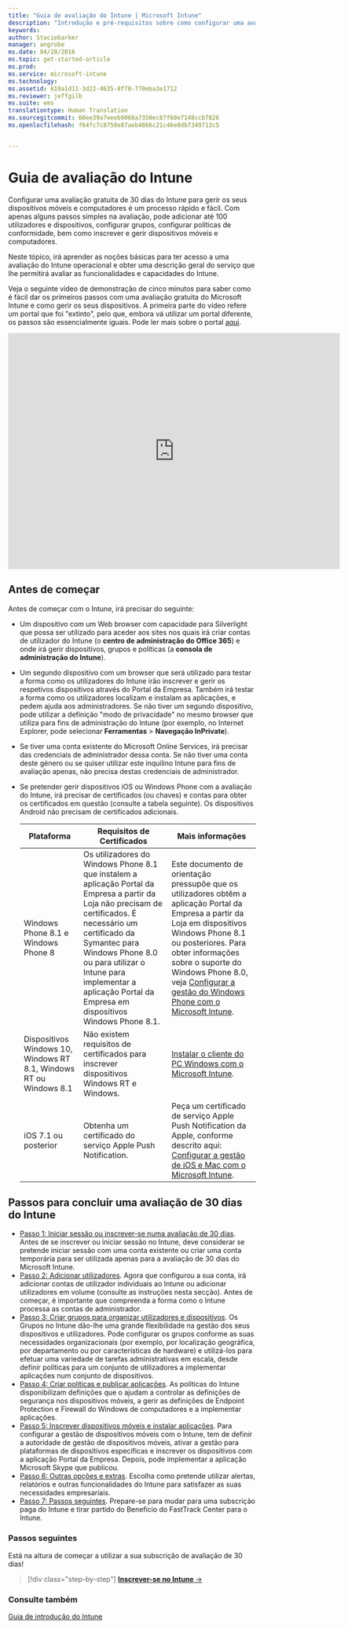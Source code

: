 ```yaml
---
title: "Guia de avaliação do Intune | Microsoft Intune"
description: "Introdução e pré-requisitos sobre como configurar uma avaliação gratuita de 30 dias do Intune"
keywords: 
author: Staciebarker
manager: angrobe
ms.date: 04/28/2016
ms.topic: get-started-article
ms.prod: 
ms.service: microsoft-intune
ms.technology: 
ms.assetid: 619a1d11-3d22-4635-8f70-770eba3e1712
ms.reviewer: jeffgilb
ms.suite: ems
translationtype: Human Translation
ms.sourcegitcommit: 60ee39a7eeeb9068a7350ec87f60e7148ccb7826
ms.openlocfilehash: f64fc7c8758e87aeb4866c21c46e0db7349713c5


---
```


# Guia de avaliação do Intune
Configurar uma avaliação gratuita de 30 dias do Intune para gerir os seus dispositivos móveis e computadores é um processo rápido e fácil. Com apenas alguns passos simples na avaliação, pode adicionar até 100 utilizadores e dispositivos, configurar grupos, configurar políticas de conformidade, bem como inscrever e gerir dispositivos móveis e computadores.

Neste tópico, irá aprender as noções básicas para ter acesso a uma avaliação do Intune operacional e obter uma descrição geral do serviço que lhe permitirá avaliar as funcionalidades e capacidades do Intune.

Veja o seguinte vídeo de demonstração de cinco minutos para saber como é fácil dar os primeiros passos com uma avaliação gratuita do Microsoft Intune e como gerir os seus dispositivos. A primeira parte do vídeo refere um portal que foi "extinto", pelo que, embora vá utilizar um portal diferente, os passos são essencialmente iguais. Pode ler mais sobre o portal [aqui](https://docs.microsoft.com/intune/deploy-use/account-portal-merged-with-Office-365).

<iframe width="675" height="480" src="https://www.youtube.com/embed/ltcZvm4VOFU" frameborder="0" allowfullscreen></iframe>

## Antes de começar
Antes de começar com o Intune, irá precisar do seguinte:

-   Um dispositivo com um Web browser com capacidade para Silverlight que possa ser utilizado para aceder aos sites nos quais irá criar contas de utilizador do Intune (o **centro de administração do Office 365**) e onde irá gerir dispositivos, grupos e políticas (a **consola de administração do Intune**).

-   Um segundo dispositivo com um browser que será utilizado para testar a forma como os utilizadores do Intune irão inscrever e gerir os respetivos dispositivos através do Portal da Empresa. Também irá testar a forma como os utilizadores localizam e instalam as aplicações, e pedem ajuda aos administradores. Se não tiver um segundo dispositivo, pode utilizar a definição "modo de privacidade" no mesmo browser que utiliza para fins de administração do Intune (por exemplo, no Internet Explorer, pode selecionar **Ferramentas** &gt; **Navegação InPrivate**).

-   Se tiver uma conta existente do Microsoft Online Services, irá precisar das credenciais de administrador dessa conta. Se não tiver uma conta deste género ou se quiser utilizar este inquilino Intune para fins de avaliação apenas, não precisa destas credenciais de administrador.

-   Se pretender gerir dispositivos iOS ou Windows Phone com a avaliação do Intune, irá precisar de certificados (ou chaves) e contas para obter os certificados em questão (consulte a tabela seguinte). Os dispositivos Android não precisam de certificados adicionais.

    |Plataforma|Requisitos de Certificados|Mais informações|
    |------------|----------------------------|--------------------|
    |Windows Phone 8.1 e Windows Phone 8 |Os utilizadores do Windows Phone 8.1 que instalem a aplicação Portal da Empresa a partir da Loja não precisam de certificados. É necessário um certificado da Symantec para Windows Phone 8.0 ou para utilizar o Intune para implementar a aplicação Portal da Empresa em dispositivos Windows Phone 8.1.|Este documento de orientação pressupõe que os utilizadores obtêm a aplicação Portal da Empresa a partir da Loja em dispositivos Windows Phone 8.1 ou posteriores. Para obter informações sobre o suporte do Windows Phone 8.0, veja [Configurar a gestão do Windows Phone com o Microsoft Intune](/Intune/Deploy-Use/set-up-windows-phone-management-with-microsoft-intune).|
    |Dispositivos Windows 10, Windows RT 8.1, Windows RT ou Windows 8.1|Não existem requisitos de certificados para inscrever dispositivos Windows RT e Windows.|[Instalar o cliente do PC Windows com o Microsoft Intune](/Intune/Deploy-Use/install-the-windows-pc-client-with-microsoft-intune).|
    |iOS 7.1 ou posterior|Obtenha um certificado do serviço Apple Push Notification.|Peça um certificado de serviço Apple Push Notification da Apple, conforme descrito aqui: [Configurar a gestão de iOS e Mac com o Microsoft Intune](/Intune/Deploy-Use/set-up-ios-and-mac-management-with-microsoft-intune).|

## Passos para concluir uma avaliação de 30 dias do Intune
- [Passo 1: Iniciar sessão ou inscrever-se numa avaliação de 30 dias](get-started-with-a-30-day-trial-of-microsoft-intune-step-1.md). Antes de se inscrever ou iniciar sessão no Intune, deve considerar se pretende iniciar sessão com uma conta existente ou criar uma conta temporária para ser utilizada apenas para a avaliação de 30 dias do Microsoft Intune.
- [Passo 2: Adicionar utilizadores](get-started-with-a-30-day-trial-of-microsoft-intune-step-2.md). Agora que configurou a sua conta, irá adicionar contas de utilizador individuais ao Intune ou adicionar utilizadores em volume (consulte as instruções nesta secção). Antes de começar, é importante que compreenda a forma como o Intune processa as contas de administrador.
- [Passo 3: Criar grupos para organizar utilizadores e dispositivos](get-started-with-a-30-day-trial-of-microsoft-intune-step-3.md). Os Grupos no Intune dão-lhe uma grande flexibilidade na gestão dos seus dispositivos e utilizadores. Pode configurar os grupos conforme as suas necessidades organizacionais (por exemplo, por localização geográfica, por departamento ou por características de hardware) e utilizá-los para efetuar uma variedade de tarefas administrativas em escala, desde definir políticas para um conjunto de utilizadores a implementar aplicações num conjunto de dispositivos.
- [Passo 4: Criar políticas e publicar aplicações](get-started-with-a-30-day-trial-of-microsoft-intune-step-4.md). As políticas do Intune disponibilizam definições que o ajudam a controlar as definições de segurança nos dispositivos móveis, a gerir as definições de Endpoint Protection e Firewall do Windows de computadores e a implementar aplicações.
- [Passo 5: Inscrever dispositivos móveis e instalar aplicações](get-started-with-a-30-day-trial-of-microsoft-intune-step-5.md). Para configurar a gestão de dispositivos móveis com o Intune, tem de definir a autoridade de gestão de dispositivos móveis, ativar a gestão para plataformas de dispositivos específicas e inscrever os dispositivos com a aplicação Portal da Empresa. Depois, pode implementar a aplicação Microsoft Skype que publicou.
- [Passo 6: Outras opções e extras](get-started-with-a-30-day-trial-of-microsoft-intune-step-6.md). Escolha como pretende utilizar alertas, relatórios e outras funcionalidades do Intune para satisfazer as suas necessidades empresariais.
- [Passo 7: Passos seguintes](get-started-with-a-30-day-trial-of-microsoft-intune-step-7.md). Prepare-se para mudar para uma subscrição paga do Intune e tirar partido do Benefício do FastTrack Center para o Intune.


### Passos seguintes
Está na altura de começar a utilizar a sua subscrição de avaliação de 30 dias!

>[!div class="step-by-step"]
[**Inscrever-se no Intune** &rarr;](.\get-started-with-a-30-day-trial-of-microsoft-intune-step-1.md)

### Consulte também
[Guia de introdução do Intune](/intune/get-started/start-with-a-paid-subscription-to-microsoft-intune)



<!--HONumber=Jul16_HO4-->


